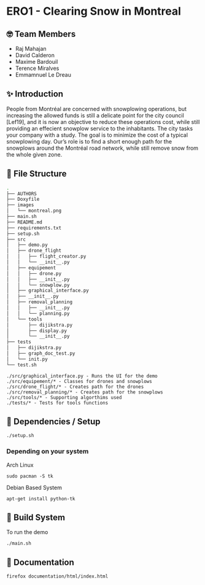 # ERO1 - Clearing Snow in Montreal

## 🤓 Team Members

- Raj Mahajan
- David Calderon
- Maxime Bardouil
- Terence Miralves
- Emmamnuel Le Dreau

## ✨ Introduction
People from Montréal are concerned with snowplowing operations, but increasing the allowed funds
is still a delicate point for the city council [Lef19], and it is now an objective to reduce these operations cost,
while still providing an effecient snowplow service to the inhabitants. The city tasks your company with a study.
The goal is to minimize the cost of a typical snowplowing day. Our’s role is to find a short enough path
for the snowplows around the Montréal road network, while still remove snow from the whole given zone.

## 📂 File Structure
```bash
.
├── AUTHORS
├── Doxyfile
├── images
│   └── montreal.png
├── main.sh
├── README.md
├── requirements.txt
├── setup.sh
├── src
│   ├── demo.py
│   ├── drone_flight
│   │   ├── flight_creator.py
│   │   └── __init__.py
│   ├── equipement
│   │   ├── drone.py
│   │   ├── __init__.py
│   │   └── snowplow.py
│   ├── graphical_interface.py
│   ├── __init__.py
│   ├── removal_planning
│   │   ├── __init__.py
│   │   └── planning.py
│   └── tools
│       ├── dijikstra.py
│       ├── display.py
│       └── __init__.py
├── tests
│   ├── dijikstra.py
│   ├── graph_doc_test.py
│   └── init.py
└── test.sh
```

```
./src/graphical_interface.py - Runs the UI for the demo
./src/equipement/* - Classes for drones and snowplows
./src/drone_flight/* - Creates path for the drones
./src/removal_planning/* - Creates path for the snowplows
./src/tools/* - Supporting algorthims used
./tests/* - Tests for tools functions
```

## 📝 Dependencies / Setup
```bash
./setup.sh
```

### Depending on your system
Arch Linux
```
sudo pacman -S tk
```

Debian Based System
```
apt-get install python-tk
```

## 🚀 Build System
To run the demo
```
./main.sh
```

## :scroll: Documentation
```
firefox documentation/html/index.html
```
